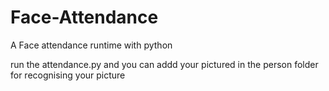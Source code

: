 # Face-Attendance
A Face attendance runtime with python 

run the attendance.py and you can addd your pictured in the person folder for recognising your picture
